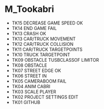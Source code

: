 # M_Tookabri
* TK15 DECREASE GAME SPEED OK
* TK14 END GAME FAIL
* TK13 CRASH OK
* TK13 CAR/TRUCK MOVEMENT
* TK12 CAR/TRUCK COLLISION
* TK11 CAR/TRUCK TARGETPOINTS
* TK10 TRUCK TARGETPOINT
* TK09 OBSTACLE TUSBCLASSOF LIMITOR
* TK08 OBSTACLE
* TK07 STREET EDGE OK
* TK06 STREET IN
* TK05 CAMERABOOM FAIL
* TK04 ANIM CABRI 
* TK03 SCALE PLAYER 
* TK02 PROJECT SETTINGS EDIT 
* TK01 GITHUB 